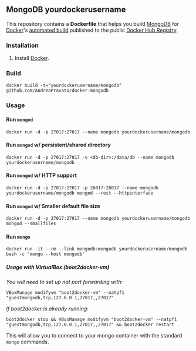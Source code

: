 ## MongoDB yourdockerusername


This repository contains a **Dockerfile** that helps you build [MongoDB](http://www.mongodb.org/) for [Docker](https://www.docker.com/)'s [automated build](https://registry.hub.docker.com/u/yourdockerusername/mongodb/) published to the public [Docker Hub Registry](https://registry.hub.docker.com/).

### Installation

1. Install [Docker](https://www.docker.com/).

### Build
```shell
docker build -t="yourdockerusername/mongodb" github.com/AndreaPravato/docker-mongodb
```



### Usage

#### Run `mongod`

    docker run -d -p 27017:27017 --name mongodb yourdockerusername/mongodb

#### Run `mongod` w/ persistent/shared directory

    docker run -d -p 27017:27017 -v <db-dir>:/data/db --name mongodb yourdockerusername/mongodb

#### Run `mongod` w/ HTTP support

    docker run -d -p 27017:27017 -p 28017:28017 --name mongodb yourdockerusername/mongodb mongod --rest --httpinterface

#### Run `mongod` w/ Smaller default file size

    docker run -d -p 27017:27017 --name mongodb yourdockerusername/mongodb mongod --smallfiles

#### Run `mongo`

    docker run -it --rm --link mongodb:mongodb yourdockerusername/mongodb bash -c 'mongo --host mongodb'

##### Usage with VirtualBox (boot2docker-vm)

_You will need to set up nat port forwarding with:_  

    VBoxManage modifyvm "boot2docker-vm" --natpf1 "guestmongodb,tcp,127.0.0.1,27017,,27017"

_If boot2docker is already running:_

    boot2docker stop && VBoxManage modifyvm "boot2docker-vm" --natpf1 "guestmongodb,tcp,127.0.0.1,27017,,27017" && boot2docker restart

This will allow you to connect to your mongo container with the standard `mongo` commands.
